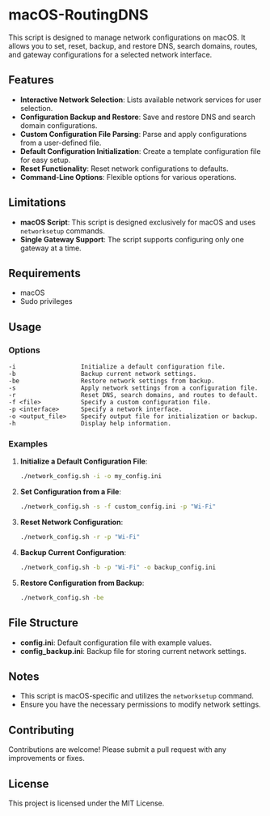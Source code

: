 
# macOS-RoutingDNS

This script is designed to manage network configurations on macOS. It allows you to set, reset, backup, and restore DNS, search domains, routes, and gateway configurations for a selected network interface.

## Features

- **Interactive Network Selection**: Lists available network services for user selection.
- **Configuration Backup and Restore**: Save and restore DNS and search domain configurations.
- **Custom Configuration File Parsing**: Parse and apply configurations from a user-defined file.
- **Default Configuration Initialization**: Create a template configuration file for easy setup.
- **Reset Functionality**: Reset network configurations to defaults.
- **Command-Line Options**: Flexible options for various operations.

## Limitations

- **macOS Script**: This script is designed exclusively for macOS and uses `networksetup` commands.
- **Single Gateway Support**: The script supports configuring only one gateway at a time.

## Requirements

- macOS
- Sudo privileges

## Usage

### Options

```
-i                  Initialize a default configuration file.
-b                  Backup current network settings.
-be                 Restore network settings from backup.
-s                  Apply network settings from a configuration file.
-r                  Reset DNS, search domains, and routes to default.
-f <file>           Specify a custom configuration file.
-p <interface>      Specify a network interface.
-o <output_file>    Specify output file for initialization or backup.
-h                  Display help information.
```

### Examples

1. **Initialize a Default Configuration File**:
   ```bash
   ./network_config.sh -i -o my_config.ini
   ```

2. **Set Configuration from a File**:
   ```bash
   ./network_config.sh -s -f custom_config.ini -p "Wi-Fi"
   ```

3. **Reset Network Configuration**:
   ```bash
   ./network_config.sh -r -p "Wi-Fi"
   ```

4. **Backup Current Configuration**:
   ```bash
   ./network_config.sh -b -p "Wi-Fi" -o backup_config.ini
   ```

5. **Restore Configuration from Backup**:
   ```bash
   ./network_config.sh -be
   ```

## File Structure

- **config.ini**: Default configuration file with example values.
- **config_backup.ini**: Backup file for storing current network settings.

## Notes

- This script is macOS-specific and utilizes the `networksetup` command.
- Ensure you have the necessary permissions to modify network settings.

## Contributing

Contributions are welcome! Please submit a pull request with any improvements or fixes.

## License

This project is licensed under the MIT License.

